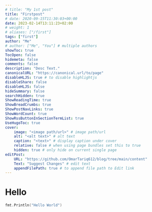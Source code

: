 ```yaml
---
# title: "My 1st post"
title: "Firstpost"
# date: 2020-09-15T11:30:03+00:00
date: 2023-02-14T13:11:23+02:00
# weight: 1
# aliases: ["/first"]
tags: ["first"]
author: "Me"
# author: ["Me", "You"] # multiple authors
showToc: true
TocOpen: false
hidemeta: false
comments: false
description: "Desc Text."
canonicalURL: "https://canonical.url/to/page"
disableHLJS: true # to disable highlightjs
disableShare: false
disableHLJS: false
hideSummary: false
searchHidden: true
ShowReadingTime: true
ShowBreadCrumbs: true
ShowPostNavLinks: true
ShowWordCount: true
ShowRssButtonInSectionTermList: true
UseHugoToc: true
cover:
    image: "<image path/url>" # image path/url
    alt: "<alt text>" # alt text
    caption: "<text>" # display caption under cover
    relative: false # when using page bundles set this to true
    hidden: true # only hide on current single page
editPost:
    URL: "https://github.com/OmarTariq612/blog/tree/main/content"
    Text: "Suggest Changes" # edit text
    appendFilePath: true # to append file path to Edit link
---
```


# Hello

```go
fmt.Println("Hello World")
```
